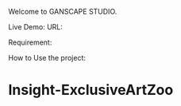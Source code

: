 
Welcome to GANSCAPE STUDIO.

Live Demo:
URL: 

Requirement:

How to Use the project:
# Insight-ExclusiveArtZoo

